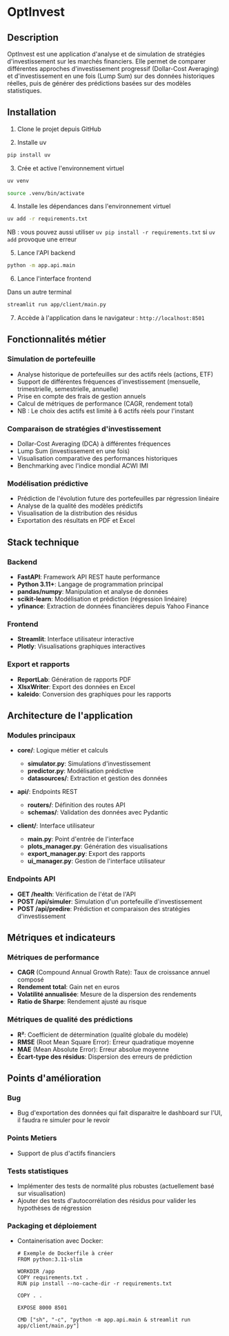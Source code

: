 # OptInvest 

## Description

OptInvest est une application d'analyse et de simulation de stratégies d'investissement sur les marchés financiers. Elle permet de comparer différentes approches d'investissement progressif (Dollar-Cost Averaging) et d'investissement en une fois (Lump Sum) sur des données historiques réelles, puis de générer des prédictions basées sur des modèles statistiques.

## Installation

1. Clone le projet depuis GitHub

2. Installe uv

```bash
pip install uv
```

3. Crée et active l'environnement virtuel

```bash
uv venv
```

```bash
source .venv/bin/activate
```

4. Installe les dépendances dans l'environnement virtuel

```bash
uv add -r requirements.txt
```

NB : vous pouvez aussi utiliser `uv pip install -r requirements.txt` si `uv add` provoque une erreur

5. Lance l'API backend

```bash
python -m app.api.main
```

6. Lance l'interface frontend

Dans un autre terminal

```bash	
streamlit run app/client/main.py
```

7. Accède à l'application dans le navigateur : `http://localhost:8501`

## Fonctionnalités métier

### Simulation de portefeuille
- Analyse historique de portefeuilles sur des actifs réels (actions, ETF)
- Support de différentes fréquences d'investissement (mensuelle, trimestrielle, semestrielle, annuelle)
- Prise en compte des frais de gestion annuels
- Calcul de métriques de performance (CAGR, rendement total)
- NB : Le choix des actifs est limité à 6 actifs réels pour l'instant


### Comparaison de stratégies d'investissement
- Dollar-Cost Averaging (DCA) à différentes fréquences
- Lump Sum (investissement en une fois)
- Visualisation comparative des performances historiques
- Benchmarking avec l'indice mondial ACWI IMI

### Modélisation prédictive
- Prédiction de l'évolution future des portefeuilles par régression linéaire
- Analyse de la qualité des modèles prédictifs
- Visualisation de la distribution des résidus
- Exportation des résultats en PDF et Excel

## Stack technique

### Backend
- **FastAPI**: Framework API REST haute performance
- **Python 3.11+**: Langage de programmation principal
- **pandas/numpy**: Manipulation et analyse de données
- **scikit-learn**: Modélisation et prédiction (régression linéaire)
- **yfinance**: Extraction de données financières depuis Yahoo Finance

### Frontend
- **Streamlit**: Interface utilisateur interactive
- **Plotly**: Visualisations graphiques interactives

### Export et rapports
- **ReportLab**: Génération de rapports PDF
- **XlsxWriter**: Export des données en Excel
- **kaleido**: Conversion des graphiques pour les rapports

## Architecture de l'application

### Modules principaux
- **core/**: Logique métier et calculs
  - **simulator.py**: Simulations d'investissement
  - **predictor.py**: Modélisation prédictive
  - **datasources/**: Extraction et gestion des données

- **api/**: Endpoints REST
  - **routers/**: Définition des routes API
  - **schemas/**: Validation des données avec Pydantic

- **client/**: Interface utilisateur
  - **main.py**: Point d'entrée de l'interface
  - **plots_manager.py**: Génération des visualisations
  - **export_manager.py**: Export des rapports
  - **ui_manager.py**: Gestion de l'interface utilisateur

### Endpoints API
- **GET /health**: Vérification de l'état de l'API
- **POST /api/simuler**: Simulation d'un portefeuille d'investissement
- **POST /api/predire**: Prédiction et comparaison des stratégies d'investissement

## Métriques et indicateurs

### Métriques de performance
- **CAGR** (Compound Annual Growth Rate): Taux de croissance annuel composé
- **Rendement total**: Gain net en euros
- **Volatilité annualisée**: Mesure de la dispersion des rendements
- **Ratio de Sharpe**: Rendement ajusté au risque

### Métriques de qualité des prédictions
- **R²**: Coefficient de détermination (qualité globale du modèle)
- **RMSE** (Root Mean Square Error): Erreur quadratique moyenne
- **MAE** (Mean Absolute Error): Erreur absolue moyenne
- **Écart-type des résidus**: Dispersion des erreurs de prédiction



## Points d'amélioration

### Bug
- Bug d'exportation des données qui fait disparaitre le dashboard sur l'UI, il faudra re simuler pour le revoir

### Points Metiers

- Support de plus d'actifs financiers

### Tests statistiques
- Implémenter des tests de normalité plus robustes (actuellement basé sur visualisation)
- Ajouter des tests d'autocorrélation des résidus pour valider les hypothèses de régression


### Packaging et déploiement
- Containerisation avec Docker:
  ```
  # Exemple de Dockerfile à créer
  FROM python:3.11-slim
  
  WORKDIR /app
  COPY requirements.txt .
  RUN pip install --no-cache-dir -r requirements.txt
  
  COPY . .
  
  EXPOSE 8000 8501
  
  CMD ["sh", "-c", "python -m app.api.main & streamlit run app/client/main.py"]
  ```

